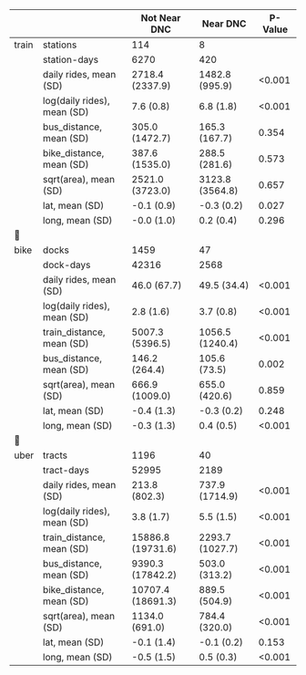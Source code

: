 |       |                             | Not Near DNC      | Near DNC        | P-Value   |
|-------|-----------------------------|-------------------|-----------------|-----------|
| train | stations                    | 114               | 8               |           |
|       | station-days                | 6270              | 420             |           |
|       | daily rides, mean (SD)      | 2718.4 (2337.9)   | 1482.8 (995.9)  | <0.001    |
|       | log(daily rides), mean (SD) | 7.6 (0.8)         | 6.8 (1.8)       | <0.001    |
|       | bus_distance, mean (SD)     | 305.0 (1472.7)    | 165.3 (167.7)   | 0.354     |
|       | bike_distance, mean (SD)    | 387.6 (1535.0)    | 288.5 (281.6)   | 0.573     |
|       | sqrt(area), mean (SD)       | 2521.0 (3723.0)   | 3123.8 (3564.8) | 0.657     |
|       | lat, mean (SD)              | -0.1 (0.9)        | -0.3 (0.2)      | 0.027     |
|       | long, mean (SD)             | -0.0 (1.0)        | 0.2 (0.4)       | 0.296     |
|  |
| bike  | docks                       | 1459              | 47              |           |
|       | dock-days                   | 42316             | 2568            |           |
|       | daily rides, mean (SD)      | 46.0 (67.7)       | 49.5 (34.4)     | <0.001    |
|       | log(daily rides), mean (SD) | 2.8 (1.6)         | 3.7 (0.8)       | <0.001    |
|       | train_distance, mean (SD)   | 5007.3 (5396.5)   | 1056.5 (1240.4) | <0.001    |
|       | bus_distance, mean (SD)     | 146.2 (264.4)     | 105.6 (73.5)    | 0.002     |
|       | sqrt(area), mean (SD)       | 666.9 (1009.0)    | 655.0 (420.6)   | 0.859     |
|       | lat, mean (SD)              | -0.4 (1.3)        | -0.3 (0.2)      | 0.248     |
|       | long, mean (SD)             | -0.3 (1.3)        | 0.4 (0.5)       | <0.001    |
|  |
| uber  | tracts                      | 1196              | 40              |           |
|       | tract-days                  | 52995             | 2189            |           |
|       | daily rides, mean (SD)      | 213.8 (802.3)     | 737.9 (1714.9)  | <0.001    |
|       | log(daily rides), mean (SD) | 3.8 (1.7)         | 5.5 (1.5)       | <0.001    |
|       | train_distance, mean (SD)   | 15886.8 (19731.6) | 2293.7 (1027.7) | <0.001    |
|       | bus_distance, mean (SD)     | 9390.3 (17842.2)  | 503.0 (313.2)   | <0.001    |
|       | bike_distance, mean (SD)    | 10707.4 (18691.3) | 889.5 (504.9)   | <0.001    |
|       | sqrt(area), mean (SD)       | 1134.0 (691.0)    | 784.4 (320.0)   | <0.001    |
|       | lat, mean (SD)              | -0.1 (1.4)        | -0.1 (0.2)      | 0.153     |
|       | long, mean (SD)             | -0.5 (1.5)        | 0.5 (0.3)       | <0.001    |
